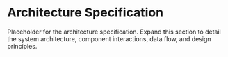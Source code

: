 # Architecture Specification

Placeholder for the architecture specification.
Expand this section to detail the system architecture, component interactions, data flow, and design principles.

